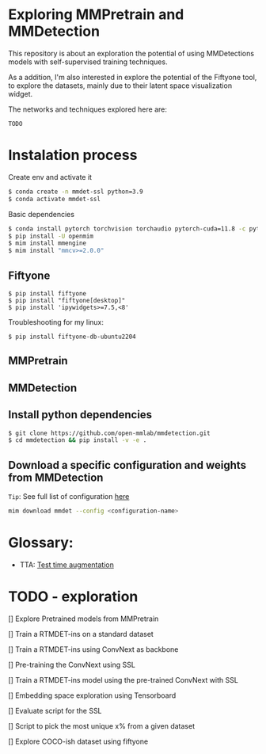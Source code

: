 # Exploring MMPretrain and MMDetection

This repository is about an exploration the potential of using MMDetections models with self-supervised training techniques.

As a addition, I'm also interested in explore the potential of the Fiftyone tool, to explore the datasets, mainly due to their latent space visualization widget.

The networks and techniques explored here are:


```block
TODO
```

# Instalation process

Create env and activate it

```bash
$ conda create -n mmdet-ssl python=3.9
$ conda activate mmdet-ssl
```

Basic dependencies

```bash
$ conda install pytorch torchvision torchaudio pytorch-cuda=11.8 -c pytorch -c nvidia
$ pip install -U openmim
$ mim install mmengine
$ mim install "mmcv>=2.0.0"
```

## Fiftyone

```
$ pip install fiftyone
$ pip install "fiftyone[desktop]"
$ pip install 'ipywidgets>=7.5,<8'
```

Troubleshooting for my linux:

```
$ pip install fiftyone-db-ubuntu2204
```

## MMPretrain

## MMDetection

## Install python dependencies

```bash
$ git clone https://github.com/open-mmlab/mmdetection.git
$ cd mmdetection && pip install -v -e .
```

## Download a specific configuration and weights from MMDetection

`Tip`: See full list of configuration [here](https://github.com/open-mmlab/mmdetection/tree/main/configs)

```bash
mim download mmdet --config <configuration-name>
```

# Glossary:

* TTA: [Test time augmentation](https://mmdetection.readthedocs.io/en/latest/user_guides/test.html?highlight=tta#test-time-augmentation-tta)

# TODO - exploration
[] Explore Pretrained models from MMPretrain

[] Train a RTMDET-ins on a standard dataset

[] Train a RTMDET-ins using ConvNext as backbone

[] Pre-training the ConvNext using SSL

[] Train a RTMDET-ins model using the pre-trained ConvNext with SSL

[] Embedding space exploration using Tensorboard

[] Evaluate script for the SSL

[] Script to pick the most unique x% from a given dataset

[] Explore COCO-ish dataset using fiftyone